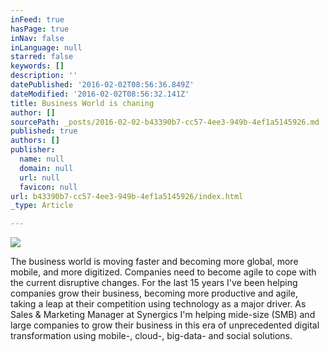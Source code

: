 ```yaml
---
inFeed: true
hasPage: true
inNav: false
inLanguage: null
starred: false
keywords: []
description: ''
datePublished: '2016-02-02T08:56:36.849Z'
dateModified: '2016-02-02T08:56:32.141Z'
title: Business World is chaning
author: []
sourcePath: _posts/2016-02-02-b43390b7-cc57-4ee3-949b-4ef1a5145926.md
published: true
authors: []
publisher:
  name: null
  domain: null
  url: null
  favicon: null
url: b43390b7-cc57-4ee3-949b-4ef1a5145926/index.html
_type: Article

---
```

![](https://the-grid-user-content.s3-us-west-2.amazonaws.com/347e958d-9fdd-4155-a21b-d1ed12812a38.jpg)

The business world is moving faster and becoming more global, more mobile, and more digitized. 
Companies need to become agile to cope with the current disruptive changes. For the last 15 years I've been helping companies grow their business, becoming more productive and agile, taking a leap at their competition using technology as a major driver. As Sales & Marketing Manager at Synergics I'm helping mide-size (SMB) and large companies to grow their business in this era of unprecedented digital transformation using mobile-, cloud-, big-data- and social solutions.